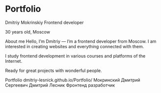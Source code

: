 # Portfolio

Dmitriy Mokrinskiy
Frontend developer

30 years old, Moscow

About me
Hello, I’m Dmitriy — I’m a frontend developer from Moscow. I am interested in creating websites and everything connected with them.

I study frontend development in various courses and platforms of the Internet.

Ready for great projects with wonderful people.

Portfolio dmitriy-lesnick.github.io/Portfolio/
Мокринский Дмитрий Сергеевич
Дмитрий Лесник
Фронтенд разработчик
